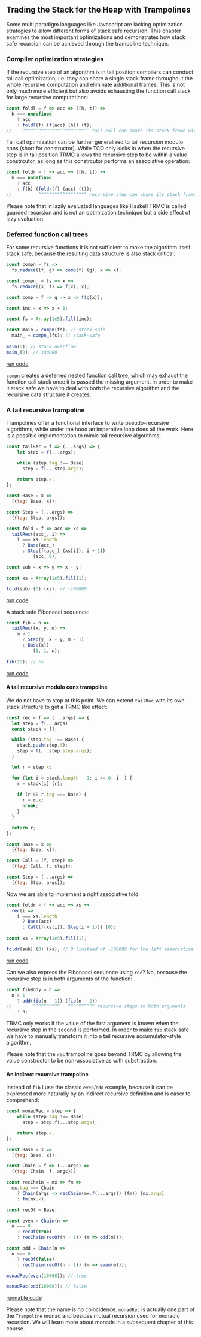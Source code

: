 ## Trading the Stack for the Heap with Trampolines

Some multi paradigm languages like Javascript are lacking optimization strategies to allow different forms of stack safe recursion. This chapter examines the most important optimizations and demonstrates how stack safe recursion can be achieved through the trampoline technique.

### Compiler optimization strategies

If the recursive step of an algorithm is in tail position compilers can conduct tail call optimization, i.e. they can share a single stack frame throughout the whole recursive computation and eliminate additional frames. This is not only much more efficient but also avoids exhausting the function call stack for large recursive computations:

```javascript
const foldl = f => acc => ([h, t]) =>
  h === undefined
    ? acc
    : foldl(f) (f(acc) (h)) (t);
//    ^^^^^^^^^^^^^^^^^^^^^^^^^ tail call can share its stack frame with subsequent tail calls
```

Tail call optimization can be further generalized to tail recursion modulo cons (short for constructor). While TCO only kicks in when the recursive step is in tail position TRMC allows the recursive step to be within a value constrcutor, as long as this constrcutor performs an associative operation:

```javascript
const foldr = f => acc => ([h, t]) =>
  h === undefined
    ? acc
    : f(h) (foldr(f) (acc) (t));
//          ^^^^^^^^^^^^^^^^^^ recursive step can share its stack frame with subsequent steps provided f is associative
```
Please note that in lazily evaluated languages like Haskell TRMC is called guarded recursion and is not an optimization technique but a side effect of lazy evaluation.

### Deferred function call trees

For some recursive functions it is not sufficient to make the algorithm itself stack safe, because the resulting data structure is also stack critical:

```javascript
const compn = fs =>
  fs.reduce((f, g) => comp(f) (g), x => x);

const compn_ = fs => x =>
  fs.reduce((x, f) => f(x), x);

const comp = f => g => x => f(g(x));

const inc = x => x + 1;

const fs = Array(1e5).fill(inc);

const main = compn(fs), // stack safe
  main_ = compn_(fs); // stack-safe
  
main(0); // stack overflow
main_(0); // 100000
```
[run code](https://repl.it/repls/NoxiousVisibleLanserver)

`compn` creates a deferred nested function call tree, which may exhaust the function call stack once it is passed the missing argument. In order to make it stack safe we have to deal with both the recursive algorithm and the recursive data structure it creates.

### A tail recursive trampoline

Trampolines offer a functional interface to write pseudo-recursive algorithms, while under the hood an imperative loop does all the work. Here is a possible implementation to mimic tail recursive algorithms:

```javascript
const tailRec = f => (...args) => {
    let step = f(...args);

    while (step.tag !== Base)
      step = f(...step.args);

    return step.x;
};

const Base = x =>
  ({tag: Base, x});

const Step = (...args) =>
  ({tag: Step, args});

const fold = f => acc => xs =>
  tailRec((acc_, i) =>
    i === xs.length
      ? Base(acc_)
      : Step(f(acc_) (xs[i]), i + 1))
          (acc, 0);

const sub = x => y => x - y;

const xs = Array(1e5).fill(1);

fold(sub) (0) (xs); // -100000
```
[run code](https://repl.it/repls/PersonalBumpyPorts)

A stack safe Fibonacci sequence:

```javascript
const fib = n =>
  tailRec((x, y, m) =>
    m > 1
      ? Step(y, x + y, m - 1)
      : Base(x))
          (1, 1, n);
          
fib(10); // 55
```
[run code](https://repl.it/repls/ImmediatePuzzledRegisters)

#### A tail recursive modulo cons trampoline

We do not have to stop at this point. We can extend `tailRec` with its own stack structure to get a TRMC like effect:

```javascript
const rec = f => (...args) => {
  let step = f(...args);
  const stack = [];

  while (step.tag !== Base) {
    stack.push(step.f);
    step = f(...step.step.args);
  }

  let r = step.x;

  for (let i = stack.length - 1; i >= 0; i--) {
    r = stack[i] (r);
    
    if (r && r.tag === Base) {
      r = r.x;
      break;
    }
  }

  return r;
};

const Base = x =>
  ({tag: Base, x});

const Call = (f, step) =>
  ({tag: Call, f, step});

const Step = (...args) =>
  ({tag: Step, args});
```
Now we are able to implement a right associative fold:

```javascript
const foldr = f => acc => xs =>
  rec(i =>
    i === xs.length
      ? Base(acc)
      : Call(f(xs[i]), Step(i + 1))) (0);
      
const xs = Array(1e5).fill(1);

foldr(sub) (0) (xs); // 0 (instead of -100000 for the left associative fold)
```
[run code](https://repl.it/repls/NavyblueLoneConditions)

Can we also express the Fibonacci sequence using `rec`? No, because the recursive step is in both arguments of the function:

```javascript
const fibBody = n =>
  n > 1
    ? add(fib(n - 1)) (fib(n - 2))
//        ^^^^^^^^^^   ^^^^^^^^^^ recursive steps in both arguments
    : n;
```
TRMC only works if the value of the first argument is known when the recursive step in the second is performed. In order to make `fib` stack safe we have to manually transform it into a tail recursive accumulator-style algorithm.

Please note that the `rec` trampoline goes beyond TRMC by allowing the value constructor to be non-associative as with substraction.

#### An indirect recursive trampoline

Instead of `fib` I use the classic `even`/`odd` example, because it can be expressed more naturally by an indirect recursive definition and is easer to comprehend:

```javascript
const monadRec = step => {
    while (step.tag !== Base)
      step = step.f(...step.args);

    return step.x;
};

const Base = x =>
  ({tag: Base, x});

const Chain = f => (...args) =>
  ({tag: Chain, f, args});

const recChain = mx => fm =>
  mx.tag === Chain
    ? Chain(args => recChain(mx.f(...args)) (fm)) (mx.args)
    : fm(mx.x);

const recOf = Base;

const even = Chain(n =>
  n === 0
    ? recOf(true)
    : recChain(recOf(n - 1)) (m => odd(m)));

const odd = Chain(n =>
  n === 0
    ? recOf(false)
    : recChain(recOf(n - 1)) (m => even(m)));

monadRec(even(10000)); // true

monadRec(odd(10000)); // false
```
[runnable code](https://repl.it/repls/LawfulStaleAnalysts)

Please note that the name is no coincidence. `monadRec` is actually one part of the `Trampoline` monad and besides mutual recursion used for monadic recursion. We will learn more about monads in a subsequent chapter of this course.
